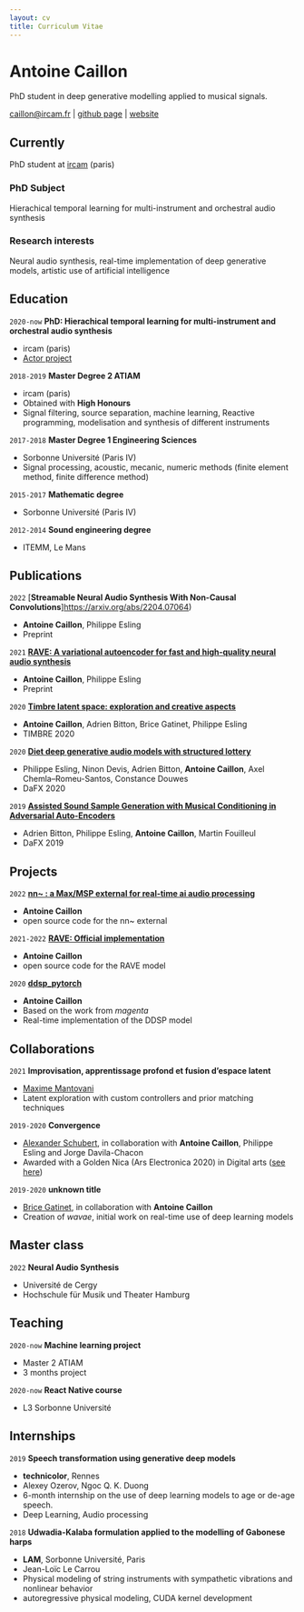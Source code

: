```yaml
---
layout: cv
title: Curriculum Vitae
---
```


# Antoine Caillon

PhD student in deep generative modelling applied to musical signals.

<div id="webaddress">
<a href="mailto:caillon@ircam.fr">caillon@ircam.fr</a>
| <a href="https://github.com/caillonantoine">github page</a>
| <a href="https://caillonantoine.github.io">website</a>
</div>

## Currently

PhD student at [ircam](ircam.fr) (paris)

### PhD Subject

Hierachical temporal learning for multi-instrument and orchestral audio synthesis

### Research interests

Neural audio synthesis, real-time implementation of deep generative models, artistic use of artificial intelligence

## Education

`2020-now`
**PhD: Hierachical temporal learning for multi-instrument and orchestral audio synthesis**

- ircam (paris)
- [Actor project](https://www.actorproject.org/)

`2018-2019`
**Master Degree 2 ATIAM**

- ircam (paris)
- Obtained with **High Honours**
- Signal filtering, source separation, machine learning, Reactive programming, modelisation and synthesis of different instruments

`2017-2018`
**Master Degree 1 Engineering Sciences**

- Sorbonne Université (Paris IV)
- Signal processing, acoustic, mecanic, numeric methods (finite element method, finite difference method)

`2015-2017`
**Mathematic degree**

- Sorbonne Université (Paris IV)

`2012-2014`
**Sound engineering degree**

- ITEMM, Le Mans

## Publications

`2022`
[**Streamable Neural Audio Synthesis With Non-Causal Convolutions**]https://arxiv.org/abs/2204.07064)

- **Antoine Caillon**, Philippe Esling
- Preprint

`2021`
[**RAVE: A variational autoencoder for fast and high-quality neural audio synthesis**](https://arxiv.org/abs/2111.05011)

- **Antoine Caillon**, Philippe Esling
- Preprint

`2020`
[**Timbre latent space: exploration and creative aspects**](https://arxiv.org/abs/2008.01370)

- **Antoine Caillon**, Adrien Bitton, Brice Gatinet, Philippe Esling
- TIMBRE 2020

`2020`
[**Diet deep generative audio models with structured lottery**](https://arxiv.org/abs/2007.16170)

- Philippe Esling, Ninon Devis, Adrien Bitton, **Antoine Caillon**, Axel Chemla–Romeu-Santos, Constance Douwes
- DaFX 2020

`2019`
[**Assisted Sound Sample Generation with Musical Conditioning in Adversarial Auto-Encoders**](https://arxiv.org/abs/1904.06215)

- Adrien Bitton, Philippe Esling, **Antoine Caillon**, Martin Fouilleul
- DaFX 2019

## Projects

`2022`
[**nn~ : a Max/MSP external for real-time ai audio processing**](https://github.com/acids-ircam/nn_tilde)

- **Antoine Caillon**
- open source code for the nn~ external

`2021-2022`
[**RAVE: Official implementation**](https://github.com/caillonantoine/RAVE)

- **Antoine Caillon**
- open source code for the RAVE model

`2020`
[**ddsp_pytorch**](https://github.com/acids-ircam/ddsp_pytorch)

- **Antoine Caillon**
- Based on the work from _magenta_
- Real-time implementation of the DDSP model

## Collaborations

`2021`
**Improvisation, apprentissage profond et fusion d’espace latent**

- [Maxime Mantovani](https://www.maximemantovani.com/)
- Latent exploration with custom controllers and prior matching techniques

`2019-2020`
**Convergence**

- [Alexander Schubert](https://www.alexanderschubert.net/), in collaboration with **Antoine Caillon**, Philippe Esling and Jorge Davila-Chacon
- Awarded with a Golden Nica (Ars Electronica 2020) in Digital arts ([see here](https://calls.ars.electronica.art/prix/winners/7320/))

`2019-2020`
**unknown title**

- [Brice Gatinet](https://www.ircam.fr/person/brice-gatinet/), in collaboration with **Antoine Caillon**
- Creation of _wavae_, initial work on real-time use of deep learning models

## Master class

`2022`
**Neural Audio Synthesis**

- Université de Cergy
- Hochschule für Musik und Theater Hamburg

## Teaching

`2020-now`
**Machine learning project**

- Master 2 ATIAM
- 3 months project

`2020-now`
**React Native course**

- L3 Sorbonne Université

## Internships

`2019`
**Speech transformation using generative deep models**

- **technicolor**, Rennes
- Alexey Ozerov, Ngoc Q. K. Duong
- 6-month internship on the use of deep learning models to age or de-age speech.
- Deep Learning, Audio processing

`2018`
**Udwadia-Kalaba formulation applied to the modelling of Gabonese harps**

- **LAM**, Sorbonne Université, Paris
- Jean-Loïc Le Carrou
- Physical modeling of string instruments with sympathetic vibrations and nonlinear behavior
- autoregressive physical modeling, CUDA kernel development
